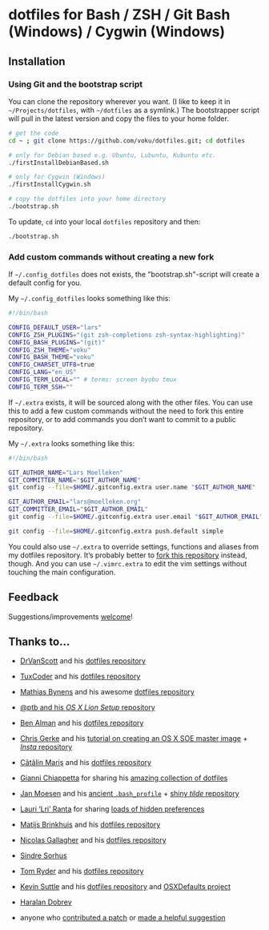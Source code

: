 # dotfiles for Bash / ZSH / Git Bash (Windows) / Cygwin (Windows)

## Installation

### Using Git and the bootstrap script

You can clone the repository wherever you want. (I like to keep it in `~/Projects/dotfiles`, with `~/dotfiles` as a symlink.) The bootstrapper script will pull in the latest version and copy the files to your home folder.

```bash
# get the code
cd ~ ; git clone https://github.com/voku/dotfiles.git; cd dotfiles

# only for Debian based e.g. Ubuntu, Lubuntu, Kubuntu etc.
./firstInstallDebianBased.sh

# only for Cygwin (Windows)
./firstInstallCygwin.sh

# copy the dotfiles into your home directory
./bootstrap.sh
```

To update, `cd` into your local `dotfiles` repository and then:

```bash
./bootstrap.sh
```

### Add custom commands without creating a new fork

If `~/.config_dotfiles` does not exists, the "bootstrap.sh"-script will create a default config for you.

My `~/.config_dotfiles` looks something like this:

```bash
#!/bin/bash

CONFIG_DEFAULT_USER="lars"
CONFIG_ZSH_PLUGINS="(git zsh-completions zsh-syntax-highlighting)"
CONFIG_BASH_PLUGINS="(git)"
CONFIG_ZSH_THEME="voku"
CONFIG_BASH_THEME="voku"
CONFIG_CHARSET_UTF8=true
CONFIG_LANG="en_US"
CONFIG_TERM_LOCAL="" # terms: screen byobu tmux
CONFIG_TERM_SSH=""
```

If `~/.extra` exists, it will be sourced along with the other files. You can use this to add a few custom commands without the need to fork this entire repository, or to add commands you don’t want to commit to a public repository.

My `~/.extra` looks something like this:

```bash
#!/bin/bash

GIT_AUTHOR_NAME="Lars Moelleken"
GIT_COMMITTER_NAME="$GIT_AUTHOR_NAME"
git config --file=$HOME/.gitconfig.extra user.name "$GIT_AUTHOR_NAME"

GIT_AUTHOR_EMAIL="lars@moelleken.org"
GIT_COMMITTER_EMAIL="$GIT_AUTHOR_EMAIL"
git config --file=$HOME/.gitconfig.extra user.email "$GIT_AUTHOR_EMAIL"

git config --file=$HOME/.gitconfig.extra push.default simple
```

You could also use `~/.extra` to override settings, functions and aliases from my dotfiles repository. It’s probably better to [fork this repository](https://github.com/voku/dotfiles/fork) instead, though. And you can use `~/.vimrc.extra` to edit the vim settings without touching the main configuration.

## Feedback

Suggestions/improvements
[welcome](https://github.com/voku/dotfiles/issues)!


## Thanks to…

* [DrVanScott](https://github.com/DrVanScott/) and his [dotfiles repository](https://github.com/alrra/dotfiles)
* [TuxCoder](https://github.com/TuxCoder/) and his [dotfiles repository](https://github.com/tuxcoder/dotfiles)
* [Mathias Bynens](https://github.com/mathiasbynens/) and his awesome [dotfiles repository](https://github.com/mathiasbynens/dotfiles/)
* [@ptb and his _OS X Lion Setup_ repository](https://github.com/ptb/Mac-OS-X-Lion-Setup)
* [Ben Alman](http://benalman.com/) and his [dotfiles repository](https://github.com/cowboy/dotfiles)
* [Chris Gerke](http://www.randomsquared.com/) and his [tutorial on creating an OS X SOE master image](http://chris-gerke.blogspot.com/2012/04/mac-osx-soe-master-image-day-7.html) + [_Insta_ repository](https://github.com/cgerke/Insta)
* [Cãtãlin Mariş](https://github.com/alrra) and his [dotfiles repository](https://github.com/alrra/dotfiles)
* [Gianni Chiappetta](http://gf3.ca/) for sharing his [amazing collection of dotfiles](https://github.com/gf3/dotfiles)
* [Jan Moesen](http://jan.moesen.nu/) and his [ancient `.bash_profile`](https://gist.github.com/1156154) + [shiny _tilde_ repository](https://github.com/janmoesen/tilde)
* [Lauri ‘Lri’ Ranta](http://lri.me/) for sharing [loads of hidden preferences](http://osxnotes.net/defaults.html)
* [Matijs Brinkhuis](http://hotfusion.nl/) and his [dotfiles repository](https://github.com/matijs/dotfiles)
* [Nicolas Gallagher](http://nicolasgallagher.com/) and his [dotfiles repository](https://github.com/necolas/dotfiles)
* [Sindre Sorhus](http://sindresorhus.com/)
* [Tom Ryder](http://blog.sanctum.geek.nz/) and his [dotfiles repository](https://github.com/tejr/dotfiles)
* [Kevin Suttle](http://kevinsuttle.com/) and his [dotfiles repository](https://github.com/kevinSuttle/dotfiles) and [OSXDefaults project](https://github.com/kevinSuttle/OSXDefaults)
* [Haralan Dobrev](http://hkdobrev.com/)

* anyone who [contributed a patch](https://github.com/voku/dotfiles/contributors) or [made a helpful suggestion](https://waffle.io/voku/dotfiles)
